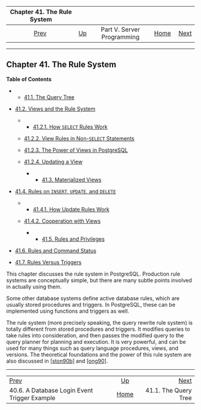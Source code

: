 <!--?xml version="1.0" encoding="UTF-8" standalone="no"?-->

|                                    Chapter 41. The Rule System                                    |                                                            |                            |                                                       |                                                |
| :-----------------------------------------------------------------------------------------------: | :--------------------------------------------------------- | :------------------------: | ----------------------------------------------------: | ---------------------------------------------: |
| [Prev](event-trigger-database-login-example.html "40.6. A Database Login Event Trigger Example")  | [Up](server-programming.html "Part V. Server Programming") | Part V. Server Programming | [Home](index.html "PostgreSQL 17devel Documentation") |  [Next](querytree.html "41.1. The Query Tree") |

***

## Chapter 41. The Rule System

**Table of Contents**

  * *   [41.1. The Query Tree](querytree.html)
* [41.2. Views and the Rule System](rules-views.html)

    <!---->

  * *   [41.2.1. How `SELECT` Rules Work](rules-views.html#RULES-SELECT)
  * [41.2.2. View Rules in Non-`SELECT` Statements](rules-views.html#RULES-VIEWS-NON-SELECT)
  * [41.2.3. The Power of Views in PostgreSQL](rules-views.html#RULES-VIEWS-POWER)
  * [41.2.4. Updating a View](rules-views.html#RULES-VIEWS-UPDATE)

      * *   [41.3. Materialized Views](rules-materializedviews.html)
* [41.4. Rules on `INSERT`, `UPDATE`, and `DELETE`](rules-update.html)

    <!---->

  * *   [41.4.1. How Update Rules Work](rules-update.html#RULES-UPDATE-HOW)
  * [41.4.2. Cooperation with Views](rules-update.html#RULES-UPDATE-VIEWS)

      * *   [41.5. Rules and Privileges](rules-privileges.html)
* [41.6. Rules and Command Status](rules-status.html)
* [41.7. Rules Versus Triggers](rules-triggers.html)

This chapter discusses the rule system in PostgreSQL. Production rule systems are conceptually simple, but there are many subtle points involved in actually using them.

Some other database systems define active database rules, which are usually stored procedures and triggers. In PostgreSQL, these can be implemented using functions and triggers as well.

The rule system (more precisely speaking, the query rewrite rule system) is totally different from stored procedures and triggers. It modifies queries to take rules into consideration, and then passes the modified query to the query planner for planning and execution. It is very powerful, and can be used for many things such as query language procedures, views, and versions. The theoretical foundations and the power of this rule system are also discussed in [\[ston90b\]](biblio.html#STON90B) and [\[ong90\]](biblio.html#ONG90).

***

|                                                                                                   |                                                            |                                                |
| :------------------------------------------------------------------------------------------------ | :--------------------------------------------------------: | ---------------------------------------------: |
| [Prev](event-trigger-database-login-example.html "40.6. A Database Login Event Trigger Example")  | [Up](server-programming.html "Part V. Server Programming") |  [Next](querytree.html "41.1. The Query Tree") |
| 40.6. A Database Login Event Trigger Example                                                      |    [Home](index.html "PostgreSQL 17devel Documentation")   |                           41.1. The Query Tree |
